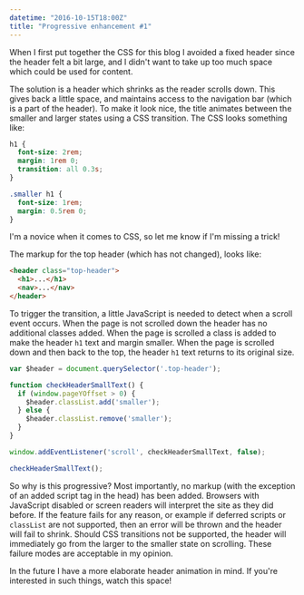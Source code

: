 ```yaml
---
datetime: "2016-10-15T18:00Z"
title: "Progressive enhancement #1"
---
```

When I first put together the CSS for this blog I avoided a fixed header since
the header felt a bit large, and I didn't want to take up too much space which
could be used for content.

The solution is a header which shrinks as the reader scrolls down. This gives
back a little space, and maintains access to the navigation bar (which is a
part of the header). To make it look nice, the title animates between the
smaller and larger states using a CSS transition. The CSS looks something like:

```css
h1 {
  font-size: 2rem;
  margin: 1rem 0;
  transition: all 0.3s;
}

.smaller h1 {
  font-size: 1rem;
  margin: 0.5rem 0;
}
```

I'm a novice when it comes to CSS, so let me know if I'm missing a trick!

The markup for the top header (which has not changed), looks like:

```html
<header class="top-header">
  <h1>...</h1>
  <nav>...</nav>
</header>
```

To trigger the transition, a little JavaScript is needed to detect when a scroll
event occurs. When the page is not scrolled down the header has no additional
classes added. When the page is scrolled a class is added to make the header
`h1` text and margin smaller. When the page is scrolled down and then back to
the top, the header `h1` text returns to its original size.

```javascript
var $header = document.querySelector('.top-header');

function checkHeaderSmallText() {
  if (window.pageYOffset > 0) {
    $header.classList.add('smaller');
  } else {
    $header.classList.remove('smaller');
  }
}

window.addEventListener('scroll', checkHeaderSmallText, false);

checkHeaderSmallText();
```

So why is this progressive? Most importantly, no markup (with the exception of
an added script tag in the head) has been added. Browsers with JavaScript
disabled or screen readers will interpret the site as they did before. If the
feature fails for any reason, or example if deferred scripts or `classList` are
not supported, then an error will be thrown and the header will fail to shrink.
Should CSS transitions not be supported, the header will immediately go from the
larger to the smaller state on scrolling. These failure modes are acceptable in
my opinion.

In the future I have a more elaborate header animation in mind. If you're
interested in such things, watch this space!
